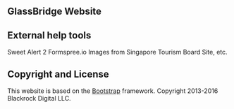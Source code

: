 ## GlassBridge Website

## External help tools
Sweet Alert 2
Formspree.io
Images from Singapore Tourism Board Site, etc.

## Copyright and License
This website is based on the [Bootstrap](http://getbootstrap.com/) framework.
Copyright 2013-2016 Blackrock Digital LLC.
